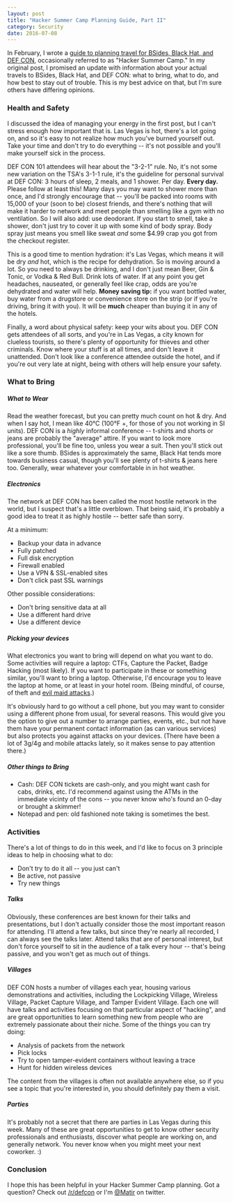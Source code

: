 ```yaml
---
layout: post
title: "Hacker Summer Camp Planning Guide, Part II"
category: Security
date: 2016-07-08
---
```


In February, I wrote a [guide to planning travel for BSides, Black Hat, and DEF
CON](/2016/02/18/hacker-summer-camp-planning-guide.html), occasionally referred
to as "Hacker Summer Camp."  In my original post, I promised an update with
information about your actual travels to BSides, Black Hat, and DEF CON: what to
bring, what to do, and how best to stay out of trouble.  This is my best advice
on that, but I'm sure others have differing opinions.

### Health and Safety ###

I discussed the idea of managing your energy in the first post, but I can't
stress enough how important that is.  Las Vegas is hot, there's a lot going on,
and so it's easy to not realize how much you've burned yourself out.  Take your
time and don't try to do everything -- it's not possible and you'll make
yourself sick in the process.

DEF CON 101 attendees will hear about the "3-2-1" rule.  No, it's not some new
variation on the TSA's 3-1-1 rule, it's the guideline for personal survival at
DEF CON: 3 hours of sleep, 2 meals, and 1 shower.  Per day.  **Every day.**
Please follow at least this!  Many days you may want to shower more than once,
and I'd strongly encourage that -- you'll be packed into rooms with 15,000 of
your (soon to be) closest friends, and there's nothing that will make it harder
to network and meet people than smelling like a gym with no ventilation.  So I
will also add: use deodorant.  If you start to smell, take a shower, don't just
try to cover it up with some kind of body spray.  Body spray just means you
smell like sweat *and* some $4.99 crap you got from the checkout register.

This is a good time to mention hydration: it's Las Vegas, which means it will be
dry *and* hot, which is the recipe for dehydration.  So is moving around a lot.
So you need to always be drinking, and I don't just mean Beer, Gin & Tonic, or
Vodka & Red Bull.  Drink lots of water.  If at any point you get headaches,
nauseated, or generally feel like crap, odds are you're dehydrated and water
will help.  **Money saving tip:** if you want bottled water, buy water from
a drugstore or convenience
store on the strip (or if you're driving, bring it with you).  It will be
**much** cheaper than buying it in any of the hotels.

Finally, a word about physical safety: keep your wits about you.  DEF CON gets
attendees of all sorts, and you're in Las Vegas, a city known for clueless
tourists, so there's plenty of opportunity for thieves and other criminals.
Know where your stuff is at all times, and don't leave it unattended.  Don't
look like a conference attendee outside the hotel, and if you're out very late
at night, being with others will help ensure your safety.

### What to Bring ###

##### What to Wear #####

Read the weather forecast, but you can pretty much count on hot & dry.  And when
I say hot, I mean like 40&deg;C (100&deg;F +, for those of you not working in SI
units).  DEF CON is a *highly* informal conference -- t-shirts and shorts or
jeans are probably the "average" attire.  If you want to look more professional,
you'll be fine too, unless you wear a suit.  Then you'll stick out like a sore
thumb.  BSides is approximately the same, Black Hat tends more towards business
casual, though you'll see plenty of t-shirts & jeans here too.  Generally, wear
whatever your comfortable in in hot weather.

##### Electronics #####

The network at DEF CON has been called the most hostile network in the world,
but I suspect that's a little overblown.  That being said, it's probably a good
idea to treat it as highly hostile -- better safe than sorry.

At a minimum:

* Backup your data in advance
* Fully patched
* Full disk encryption
* Firewall enabled
* Use a VPN & SSL-enabled sites
* Don't click past SSL warnings

Other possible considerations:

* Don't bring sensitive data at all
* Use a different hard drive
* Use a different device

##### Picking your devices #####

What electronics you want to bring will depend on what you want to do.  Some
activities will require a laptop: CTFs, Capture the Packet, Badge Hacking (most
likely).  If you want to participate in these or something similar, you'll want
to bring a laptop.  Otherwise, I'd encourage you to leave the laptop at home, or
at least in your hotel room.  (Being mindful, of course, of theft and [evil maid
attacks](https://en.wikipedia.org/wiki/Rootkit#bootkit).)

It's obviously hard to go without a cell phone, but you may want to consider
using a different phone from usual, for several reasons.  This would give you
the option to give out a number to arrange parties, events, etc., but not have
them have your permanent contact information (as can various services) but also
protects you against attacks on your devices.  (There have been a lot of 3g/4g
and mobile attacks lately, so it makes sense to pay attention there.)

##### Other things to Bring #####

* Cash: DEF CON tickets are cash-only, and you might want cash for cabs, drinks,
  etc.  I'd recommend against using the ATMs in the immediate vicinty of the
  cons -- you never know who's found an 0-day or brought a skimmer!
* Notepad and pen: old fashioned note taking is sometimes the best.

### Activities ###

There's a lot of things to do in this week, and I'd like to focus on 3 principle
ideas to help in choosing what to do:

* Don't try to do it all -- you just can't
* Be active, not passive
* Try new things

##### Talks #####

Obviously, these conferences are best known for their talks and presentations,
but I don't actually consider those the most important reason for attending.
I'll attend a few talks, but since they're nearly all recorded, I can always see
the talks later.  Attend talks that are of personal interest, but don't force
yourself to sit in the audience of a talk every hour -- that's being passive,
and you won't get as much out of things.

##### Villages #####

DEF CON hosts a number of villages each year, housing various demonstrations and
activities, including the Lockpicking Village, Wireless Village, Packet
Capture Village, and Tamper Evident Village.  Each one will have talks and
activities focusing on that particular aspect of "hacking", and are great
opportunities to learn something new from people who are extremely passionate
about their niche.  Some of the things you can try doing:

* Analysis of packets from the network
* Pick locks
* Try to open tamper-evident containers without leaving a trace
* Hunt for hidden wireless devices

The content from the villages is often not available anywhere else, so if you
see a topic that you're interested in, you should definitely pay them a visit.

##### Parties #####

It's probably not a secret that there are parties in Las Vegas during this week.
Many of these are great opportunities to get to know other security
professionals and enthusiasts, discover what people are working on, and
generally network.  You never know when you might meet your next coworker.  :)

### Conclusion ###

I hope this has been helpful in your Hacker Summer Camp planning.  Got a
question?  Check out [/r/defcon](https://reddit.com/r/defcon) or I'm
[@Matir](https://twitter.com/matir) on twitter.
